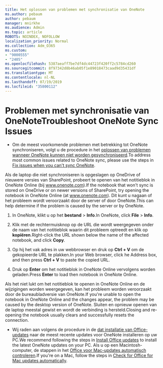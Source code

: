 ```yaml
---
title: Het oplossen van problemen met synchronisatie van OneNote
ms.author: pebaum
author: pebaum
manager: mnirkhe
ms.audience: Admin
ms.topic: article
ROBOTS: NOINDEX, NOFOLLOW
localization_priority: Normal
ms.collection: Adm_O365
ms.custom:
- "9000555"
- "2405"
ms.openlocfilehash: 5387aeaff7be7df4dc44723f420ff2c5784cd260
ms.sourcegitcommit: 8f97342d8b46ab05f1e89018473caad9d35431df
ms.translationtype: MT
ms.contentlocale: nl-NL
ms.lasthandoff: 07/19/2019
ms.locfileid: "35800112"
---
```

# <a name="troubleshoot-onenote-sync-issues"></a><span data-ttu-id="14f11-102">Problemen met synchronisatie van OneNote</span><span class="sxs-lookup"><span data-stu-id="14f11-102">Troubleshoot OneNote Sync Issues</span></span>

* <span data-ttu-id="14f11-103">Om de meest voorkomende problemen met betrekking tot OneNote synchroniseren, volgt u de procedure in het [oplossen van problemen wanneer OneNote kunnen niet worden gesynchroniseerd](https://support.office.com/article/Fix-issues-when-you-can-t-sync-OneNote-299495ef-66d1-448f-90c1-b785a6968d45).</span><span class="sxs-lookup"><span data-stu-id="14f11-103">To address most common issues related to OneNote sync, please use the steps in [Fix issues when you can't sync OneNote](https://support.office.com/article/Fix-issues-when-you-can-t-sync-OneNote-299495ef-66d1-448f-90c1-b785a6968d45).</span></span>

<span data-ttu-id="14f11-104">Als de laptop die niet synchroniseren is opgeslagen op OneDrive of nieuwere versies van SharePoint, probeert te openen van het notitieblok in OneNote Online (bij www.onenote.com).</span><span class="sxs-lookup"><span data-stu-id="14f11-104">If the notebook that won't sync is stored on OneDrive or on newer versions of SharePoint, try opening the notebook in OneNote Online (at www.onenote.com).</span></span> <span data-ttu-id="14f11-105">Dit kunt u nagaan of het probleem wordt veroorzaakt door de server of door OneNote.</span><span class="sxs-lookup"><span data-stu-id="14f11-105">This can help determine if the problem is caused by the server or by OneNote.</span></span>

1. <span data-ttu-id="14f11-106">In OneNote, klikt u op het **bestand** > **Info**.</span><span class="sxs-lookup"><span data-stu-id="14f11-106">In OneNote, click **File** > **Info**.</span></span>

2. <span data-ttu-id="14f11-107">Klik met de rechtermuisknop op de URL die wordt weergegeven onder de naam van het notitieblok waarin dit probleem optreedt en klik op **kopiëren**.</span><span class="sxs-lookup"><span data-stu-id="14f11-107">Right-click the URL shown below the name of the affected notebook, and click **Copy**.</span></span>

3. <span data-ttu-id="14f11-108">Op hij het vak adres in uw webbrowser en druk op **Ctrl + V** om de gekopieerde URL te plakken.</span><span class="sxs-lookup"><span data-stu-id="14f11-108">In your Web browser, click he Address box, and then press **Ctrl + V** to paste the copied URL.</span></span>

4. <span data-ttu-id="14f11-109">Druk op **Enter** om het notitieblok in OneNote Online vervolgens worden geladen.</span><span class="sxs-lookup"><span data-stu-id="14f11-109">Press **Enter** to load then notebook in OneNote Online.</span></span>

<span data-ttu-id="14f11-110">Als het niet lukt om het notitieblok te openen in OneNote Online en de wijzigingen worden weergegeven, kan het probleem worden veroorzaakt door de bureaubladversie van OneNote.</span><span class="sxs-lookup"><span data-stu-id="14f11-110">If you're unable to open the notebook in OneNote Online and the changes appear, the problem may be caused by the desktop version of OneNote.</span></span> <span data-ttu-id="14f11-111">Sluiten en opnieuw openen van de laptop meestal gewist en wordt de verbinding is hersteld.</span><span class="sxs-lookup"><span data-stu-id="14f11-111">Closing and re-opening the notebook usually clears and successfully resets the connection.</span></span>

* <span data-ttu-id="14f11-112">Wij raden aan volgens de procedure in de [dat installatie van Office-updates](https://support.office.com/article/Install-Office-updates-2ab296f3-7f03-43a2-8e50-46de917611c5) naar de meest recente updates voor OneNote installeren op uw PC.</span><span class="sxs-lookup"><span data-stu-id="14f11-112">We recommend following the steps in [Install Office updates](https://support.office.com/article/Install-Office-updates-2ab296f3-7f03-43a2-8e50-46de917611c5) to install the latest OneNote updates on your PC.</span></span> <span data-ttu-id="14f11-113">Als u op een Macintosh-computer, de stappen in het [Office voor Mac-updates automatisch controleren](https://support.office.com/article/update-office-for-mac-automatically-bfd1e497-c24d-4754-92ab-910a4074d7c1).</span><span class="sxs-lookup"><span data-stu-id="14f11-113">If you're on a Mac, follow the steps in [Check for Office for Mac updates automatically](https://support.office.com/article/update-office-for-mac-automatically-bfd1e497-c24d-4754-92ab-910a4074d7c1).</span></span>